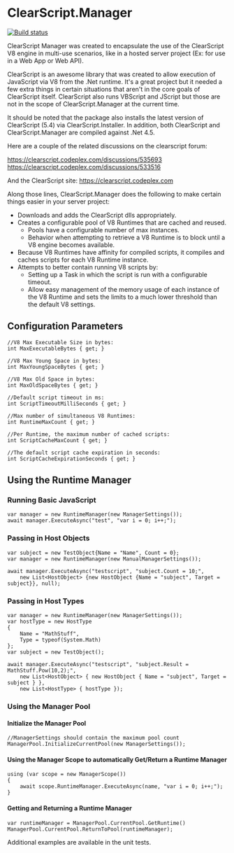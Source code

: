 # ClearScript.Manager

[![Build status](https://ci.appveyor.com/api/projects/status/b43oj4a3ccj7fm31?svg=true)](https://ci.appveyor.com/project/eswann/clearscript-manager)

ClearScript Manager was created to encapsulate the use of the ClearScript V8 engine in multi-use scenarios, like in a hosted server project (Ex: for use in a Web App or Web API).

ClearScript is an awesome library that was created to allow execution of JavaScript via V8 from the .Net runtime. 
It's a great project but it needed a few extra things in certain situations that aren't in the core goals of ClearScript itself.
ClearScript also runs VBScript and JScript but those are not in the scope of ClearScript.Manager at the current time.

It should be noted that the package also installs the latest version of ClearScript (5.4) via ClearScript.Installer.
In addition, both ClearScript and ClearScript.Manager are compiled against .Net 4.5.

Here are a couple of the related discussions on the clearscript forum:

<https://clearscript.codeplex.com/discussions/535693>  
<https://clearscript.codeplex.com/discussions/533516>  

And the ClearScript site: https://clearscript.codeplex.com

Along those lines, ClearScript.Manager does the following to make certain things easier in your server project:

* Downloads and adds the ClearScript dlls appropriately.
* Creates a configurable pool of V8 Runtimes that are cached and reused.
	- Pools have a configurable number of max instances.
	- Behavior when attempting to retrieve a V8 Runtime is to block until a V8 engine becomes available.
* Because V8 Runtimes have affinity for compiled scripts, it compiles and caches scripts for each V8 Runtime instance.
* Attempts to better contain running V8 scripts by:
	- Setting up a Task in which the script is run with a configurable timeout.
	- Allow easy management of the memory usage of each instance of the V8 Runtime and sets the limits to a much lower threshold than the default V8 settings. 

## Configuration Parameters
  
    //V8 Max Executable Size in bytes:  
    int MaxExecutableBytes { get; }

    //V8 Max Young Space in bytes:
    int MaxYoungSpaceBytes { get; }
        
	//V8 Max Old Space in bytes:  
	int MaxOldSpaceBytes { get; }
        
	//Default script timeout in ms:
	int ScriptTimeoutMilliSeconds { get; }  

	//Max number of simultaneous V8 Runtimes:  
	int RuntimeMaxCount { get; }
        
	//Per Runtime, the maximum number of cached scripts:  
	int ScriptCacheMaxCount { get; }
        
	//The default script cache expiration in seconds:  
	int ScriptCacheExpirationSeconds { get; }


## Using the Runtime Manager

### Running Basic JavaScript

    var manager = new RuntimeManager(new ManagerSettings());  
    await manager.ExecuteAsync("test", "var i = 0; i++;");

### Passing in Host Objects

    var subject = new TestObject{Name = "Name", Count = 0};
    var manager = new RuntimeManager(new ManualManagerSettings());

    await manager.ExecuteAsync("testscript", "subject.Count = 10;",
        new List<HostObject> {new HostObject {Name = "subject", Target = subject}}, null);

### Passing in Host Types

    var manager = new RuntimeManager(new ManagerSettings());
    var hostType = new HostType
    {
        Name = "MathStuff",
        Type = typeof(System.Math)
    };
    var subject = new TestObject();

    await manager.ExecuteAsync("testscript", "subject.Result = MathStuff.Pow(10,2);", 
        new List<HostObject> { new HostObject { Name = "subject", Target = subject } }, 
        new List<HostType> { hostType });

### Using the Manager Pool

#### Initialize the Manager Pool

	//ManagerSettings should contain the maximum pool count
	ManagerPool.InitializeCurrentPool(new ManagerSettings());

#### Using the Manager Scope to automatically Get/Return a Runtime Manager

    using (var scope = new ManagerScope())
	{
		await scope.RuntimeManager.ExecuteAsync(name, "var i = 0; i++;");
	}

#### Getting and Returning a Runtime Manager

	var runtimeManager = ManagerPool.CurrentPool.GetRuntime()
	ManagerPool.CurrentPool.ReturnToPool(runtimeManager);


Additional examples are available in the unit tests.